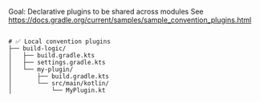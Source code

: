 Goal: Declarative plugins to be shared across modules
See https://docs.gradle.org/current/samples/sample_convention_plugins.html

```

# ✅ Local convention plugins
├── build-logic/                  
│   ├── build.gradle.kts
│   ├── settings.gradle.kts
│   └── my-plugin/
│       ├── build.gradle.kts
│       └── src/main/kotlin/
│           └── MyPlugin.kt
```